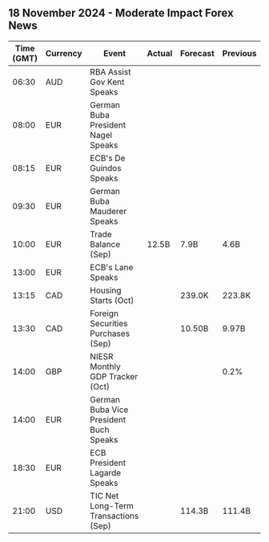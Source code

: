 ## 18 November 2024 - Moderate Impact Forex News

| Time (GMT) | Currency | Event | Actual | Forecast | Previous |
|------|----------|-------|--------|----------|----------|
| 06:30 | AUD | RBA Assist Gov Kent Speaks |  |  |  |
| 08:00 | EUR | German Buba President Nagel Speaks |  |  |  |
| 08:15 | EUR | ECB's De Guindos Speaks |  |  |  |
| 09:30 | EUR | German Buba Mauderer Speaks |  |  |  |
| 10:00 | EUR | Trade Balance (Sep) | 12.5B | 7.9B | 4.6B |
| 13:00 | EUR | ECB's Lane Speaks |  |  |  |
| 13:15 | CAD | Housing Starts (Oct) |  | 239.0K | 223.8K |
| 13:30 | CAD | Foreign Securities Purchases (Sep) |  | 10.50B | 9.97B |
| 14:00 | GBP | NIESR Monthly GDP Tracker (Oct) |  |  | 0.2% |
| 14:00 | EUR | German Buba Vice President Buch Speaks |  |  |  |
| 18:30 | EUR | ECB President Lagarde Speaks |  |  |  |
| 21:00 | USD | TIC Net Long-Term Transactions (Sep) |  | 114.3B | 111.4B |
